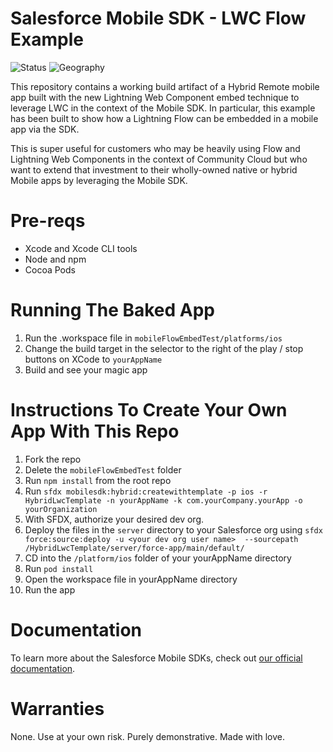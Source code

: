 
# Salesforce Mobile SDK - LWC Flow Example
![Status](https://img.shields.io/badge/status-Beta-yellowgreen)
![Geography](https://img.shields.io/badge/Geography-US-blue)

This repository contains a working build artifact of a Hybrid Remote mobile app built with the new Lightning Web Component embed technique to leverage LWC in the context of the Mobile SDK. In particular, this example has been built to show how a Lightning Flow can be embedded in a mobile app via the SDK.

This is super useful for customers who may be heavily using Flow and Lightning Web Components in the context of Community Cloud but who want to extend that investment to their wholly-owned native or hybrid Mobile apps by leveraging the Mobile SDK.

# Pre-reqs

* Xcode and Xcode CLI tools
* Node and npm
* Cocoa Pods

# Running The Baked App

1. Run the .workspace file in `mobileFlowEmbedTest/platforms/ios`
2. Change the build target in the selector to the right of the play / stop buttons on XCode to `yourAppName`
3. Build and see your magic app

# Instructions To Create Your Own App With This Repo

1. Fork the repo
2. Delete the `mobileFlowEmbedTest` folder
2. Run `npm install` from the root repo
2. Run `sfdx mobilesdk:hybrid:createwithtemplate -p ios -r HybridLwcTemplate -n yourAppName -k com.yourCompany.yourApp -o yourOrganization`
2. With SFDX, authorize your desired dev org.
3. Deploy the files in the `server` directory to your Salesforce org using `sfdx force:source:deploy -u <your dev org user name>  --sourcepath /HybridLwcTemplate/server/force-app/main/default/`
6. CD into the `/platform/ios` folder of your yourAppName directory
7. Run `pod install` 
8. Open the workspace file in yourAppName directory
9. Run the app

# Documentation

To learn more about the Salesforce Mobile SDKs, check out [our official documentation](https://developer.salesforce.com/docs/atlas.en-us.mobile_sdk.meta/mobile_sdk/intro.htm).

# Warranties

None. Use at your own risk. Purely demonstrative. Made with love.
